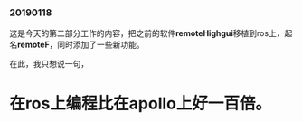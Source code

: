 ### 20190118
这是今天的第二部分工作的内容，把之前的软件**remoteHighgui**移植到ros上，起名**remoteF**，同时添加了一些新功能。

在此，我只想说一句，
# 在ros上编程比在apollo上好一百倍。
